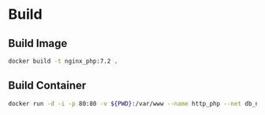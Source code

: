 # Build

## Build Image

```bash
docker build -t nginx_php:7.2 .
```

## Build Container

```bash
docker run -d -i -p 80:80 -v ${PWD}:/var/www --name http_php --net db_network nginx_php:7.2
```

